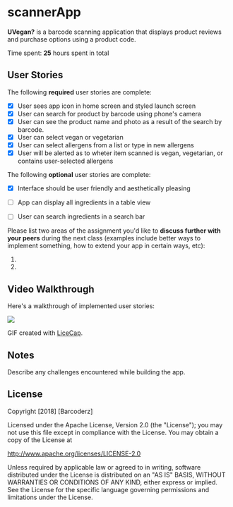 # scannerApp

**UVegan?** is a barcode scanning application that displays product reviews and purchase options using a product code.

Time spent: **25** hours spent in total

## User Stories

The following **required** user stories are complete:

- [x] User sees app icon in home screen and styled launch screen
- [x] User can search for product by barcode using phone's camera
- [x] User can see the product name and photo as a result of the search by barcode.
- [x] User can select vegan or vegetarian
- [x] User can select allergens from a list or type in new allergens
- [x] User will be alerted as to wheter item scanned is vegan, vegetarian, or contains user-selected allergens

The following **optional** user stories are complete:
- [X] Interface should be user friendly and aesthetically pleasing
- [ ] App can display all ingredients in a table view
- [ ] User can search ingredients in a search bar


Please list two areas of the assignment you'd like to **discuss further with your peers** during the next class (examples include better ways to implement something, how to extend your app in certain ways, etc):

1.
2.

## Video Walkthrough

Here's a walkthrough of implemented user stories:

<img src='https://i.imgur.com/V3g9YX9.gif' />

GIF created with [LiceCap](http://www.cockos.com/licecap/).

## Notes

Describe any challenges encountered while building the app.

## License

Copyright [2018] [Barcoderz]

Licensed under the Apache License, Version 2.0 (the "License");
you may not use this file except in compliance with the License.
You may obtain a copy of the License at

http://www.apache.org/licenses/LICENSE-2.0

Unless required by applicable law or agreed to in writing, software
distributed under the License is distributed on an "AS IS" BASIS,
WITHOUT WARRANTIES OR CONDITIONS OF ANY KIND, either express or implied.
See the License for the specific language governing permissions and
limitations under the License.

